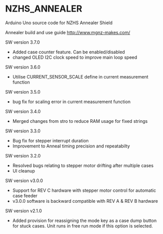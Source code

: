 # NZHS_ANNEALER
Arduino Uno source code for NZHS Annealer Shield

Annealer build and use guide
http://www.mgnz-makes.com/

SW version 3.7.0
- Added case counter feature. Can be enabled/disabled
- changed OLED I2C clock speed to improve main loop speed

SW version 3.6.0
- Utilise CURRENT_SENSOR_SCALE define in current measurement function

SW version 3.5.0
- bug fix for scaling error in current measurement function

SW version 3.4.0
- Merged changes from stro to reduce RAM usage for fixed strings

SW version 3.3.0
- Bug fix for stepper interrupt duration
- Improvement to Anneal timing precision and repeatabilty

SW version 3.2.0
- Resolved bugs relating to stepper motor drifting after multiple cases
- UI cleanup

SW version v3.0.0
- Support for REV C hardware with stepper motor control for automatic case feeder
- v3.0.0 software is backward compatible with REV A & REV B hardware

SW version v2.1.0
- Added provision for reassigning the mode key as a case dump button for stuck cases. Unit runs in free run mode if this option is selected.
